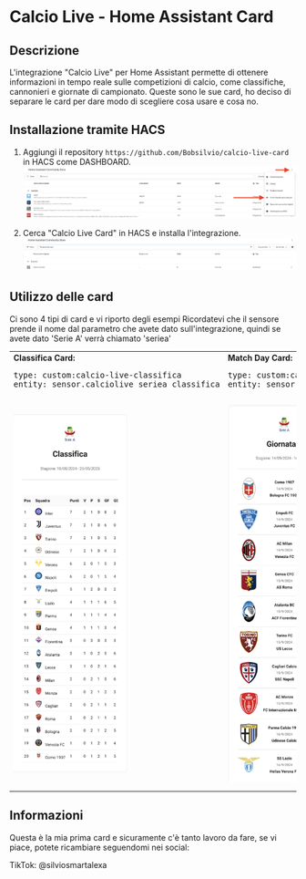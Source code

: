 # Calcio Live - Home Assistant Card

## Descrizione
L'integrazione "Calcio Live" per Home Assistant permette di ottenere informazioni in tempo reale sulle competizioni di calcio, come classifiche, cannonieri e giornate di campionato.
Queste sono le sue card, ho deciso di separare le card per dare modo di scegliere cosa usare e cosa no.

## Installazione tramite HACS
1. Aggiungi il repository `https://github.com/Bobsilvio/calcio-live-card` in HACS come DASHBOARD.
    ![INSTALLAZIONE](images/installazione-git.png)
    
2. Cerca "Calcio Live Card" in HACS e installa l'integrazione.
    ![HACS](images/hacs.png)

## Utilizzo delle card
Ci sono 4 tipi di card e vi riporto degli esempi
Ricordatevi che il sensore prende il nome dal parametro che avete dato sull'integrazione,
quindi se avete dato 'Serie A' verrà chiamato 'seriea'


<table>
  <tr>
    <td>
      <strong>Classifica Card:</strong><br>
      <pre>type: custom:calcio-live-classifica<br>entity: sensor.calciolive_seriea_classifica</pre>
    </td>
    <td>
      <strong>Match Day Card:</strong><br>
      <pre>type: custom:calcio-live-matches<br>entity: sensor.calciolive_seriea_match_day</pre>
    </td>
    <td>
      <strong>Cannonieri Card:</strong><br>
      <pre>type: custom:calcio-live-cannonieri<br>entity: sensor.calciolive_seriea_cannonieri</pre>
    </td>
    <td>
      <strong>Competizioni Card:</strong><br>
      <pre>type: custom:calcio-live-competizioni<br>entity: sensor.calciolive_seriea_competizioni</pre>
    </td>
  </tr>
  <tr>
    <td><img src="images/card-classifica.png" alt="CLASSIFICA-CARD" width="200"></td>
    <td><img src="images/card-match.png" alt="MATCH-CARD" width="200"></td>
    <td><img src="images/card-cannonieri.png" alt="CANNONIERI-CARD" width="200"></td>
    <td><img src="images/card-competizioni.png" alt="COMPETIZIONI-CARD" width="200"></td>
  </tr>
</table>

## Informazioni
Questa è la mia prima card e sicuramente c'è tanto lavoro da fare, se vi piace, potete ricambiare seguendomi nei social:

TikTok: @silviosmartalexa
